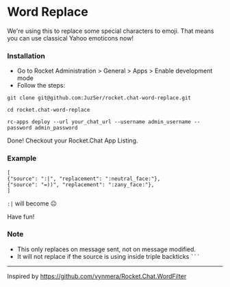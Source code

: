 # Word Replace
We're using this to replace some special characters to emoji. That means you can use classical Yahoo emoticons now!

### Installation
- Go to Rocket Administration > General > Apps > Enable development mode
- Follow the steps:
```
git clone git@github.com:JuzSer/rocket.chat-word-replace.git

cd rocket.chat-word-replace

rc-apps deploy --url your_chat_url --username admin_username --password admin_password
```

Done!
Checkout your Rocket.Chat App Listing.

### Example

```
[
{"source": ":|", "replacement": ":neutral_face:"},
{"source": "=))", "replacement": ":zany_face:"},
]
```

`:|` will become 😐


Have fun! 

### Note
- This only replaces on message sent, not on message modified.
- It will not replace if the source is using inside triple backticks ` ``` `

---

Inspired by https://github.com/vynmera/Rocket.Chat.WordFilter
